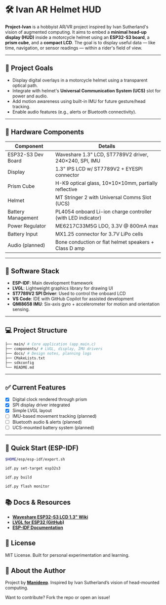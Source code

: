 # 🛠️ Ivan AR Helmet HUD

**Project-Ivan** is a hobbyist AR/VR project inspired by Ivan Sutherland's vision of augmented computing. It aims to embed a **minimal head-up display (HUD)** inside a motorcycle helmet using an **ESP32-S3 board**, a **prism cube**, and a **compact LCD**. The goal is to display useful data — like time, navigation, or sensor readings — within a rider's field of view.

---

## 🚀 Project Goals

- Display digital overlays in a motorcycle helmet using a transparent optical path.
- Integrate with helmet's **Universal Communication System (UCS)** slot for power and audio.
- Add motion awareness using built-in IMU for future gesture/head tracking.
- Enable audio features (e.g., alerts or Bluetooth connectivity).

---

## 🧹 Hardware Components

| Component          | Details                                                |
| ------------------ | ------------------------------------------------------ |
| ESP32-S3 Dev Board | Waveshare 1.3" LCD, ST7789V2 driver, 240×240, SPI, IMU |
| Display            | 1.3" IPS LCD w/ ST7789V2 + EYESPI connector            |
| Prism Cube         | H-K9 optical glass, 10×10×10mm, partially reflective   |
| Helmet             | MT Stringer 2 with Universal Comms Slot (UCS)          |
| Battery Management | PL4054 onboard Li-ion charge controller (with LED indicator) |
| Power Regulator    | ME6217C33M5G LDO, 3.3V @ 800mA max                        |
| Battery Input       | MX1.25 connector for 3.7V LiPo cells                     |
| Audio (planned)    | Bone conduction or flat helmet speakers + Class D amp  |

---

## 🧠 Software Stack

- **ESP-IDF**: Main development framework
- **LVGL**: Lightweight graphics library for drawing UI
- **ST7789V2 SPI Driver**: Used to control the onboard LCD
- **VS Code**: IDE with GitHub Copilot for assisted development
- **QMI8658 IMU**: Six-axis gyro + accelerometer for motion and orientation sensing.

---

## 💻 Project Structure

```bash
├── main/ # Core application (app_main.c)
├── components/ # LVGL, display, IMU drivers
├── docs/ # Design notes, planning logs
├── CMakeLists.txt
├── sdkconfig
└── README.md
```

---

## ✅ Current Features

- [x] Digital clock rendered through prism
- [x] SPI display driver integrated
- [x] Simple LVGL layout
- [ ] IMU-based movement tracking (planned)
- [ ] Bluetooth audio & alerts (planned)
- [ ] UCS-mounted battery system (planned)

---

## 🧪 Quick Start (ESP-IDF)

```bash
$HOME/esp/esp-idf/export.sh

idf.py set-target esp32s3

idf.py build

idf.py flash monitor
```

## 📚 Docs & Resources
- [**Waveshare ESP32-S3 LCD 1.3" Wiki**](https://www.waveshare.com/wiki/ESP32-S3-LCD-1.3)
- [**LVGL for ESP32 (GitHub)**](https://github.com/lvgl/lv_port_esp32)
- [**ESP-IDF Documentation**](https://docs.espressif.com/projects/esp-idf/en/latest/esp32/)

## 📌 License

MIT License. Built for personal experimentation and learning.

## 📄 About the Author

Project by [**Manideep**](https://github.com/manu897). Inspired by Ivan Sutherland’s vision of head-mounted computing.

Want to contribute? Fork the repo or open an issue!
